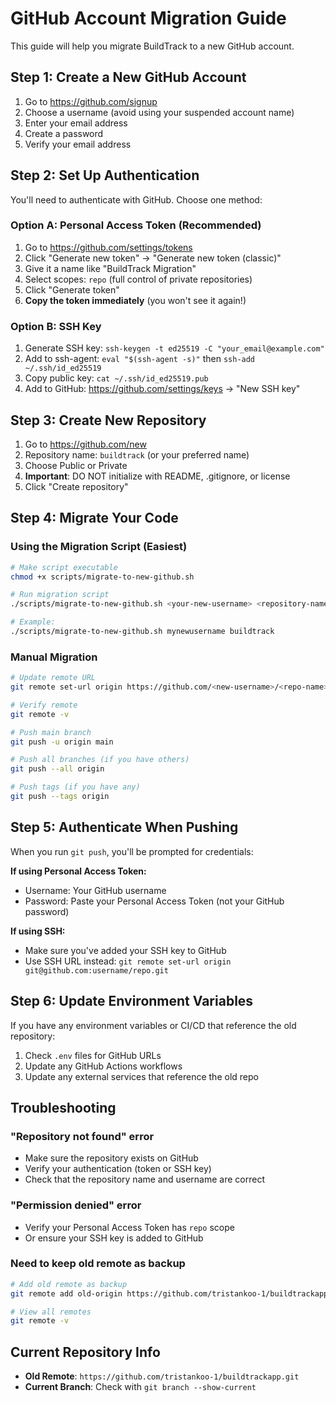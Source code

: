 # GitHub Account Migration Guide

This guide will help you migrate BuildTrack to a new GitHub account.

## Step 1: Create a New GitHub Account

1. Go to https://github.com/signup
2. Choose a username (avoid using your suspended account name)
3. Enter your email address
4. Create a password
5. Verify your email address

## Step 2: Set Up Authentication

You'll need to authenticate with GitHub. Choose one method:

### Option A: Personal Access Token (Recommended)
1. Go to https://github.com/settings/tokens
2. Click "Generate new token" → "Generate new token (classic)"
3. Give it a name like "BuildTrack Migration"
4. Select scopes: `repo` (full control of private repositories)
5. Click "Generate token"
6. **Copy the token immediately** (you won't see it again!)

### Option B: SSH Key
1. Generate SSH key: `ssh-keygen -t ed25519 -C "your_email@example.com"`
2. Add to ssh-agent: `eval "$(ssh-agent -s)"` then `ssh-add ~/.ssh/id_ed25519`
3. Copy public key: `cat ~/.ssh/id_ed25519.pub`
4. Add to GitHub: https://github.com/settings/keys → "New SSH key"

## Step 3: Create New Repository

1. Go to https://github.com/new
2. Repository name: `buildtrack` (or your preferred name)
3. Choose Public or Private
4. **Important**: DO NOT initialize with README, .gitignore, or license
5. Click "Create repository"

## Step 4: Migrate Your Code

### Using the Migration Script (Easiest)

```bash
# Make script executable
chmod +x scripts/migrate-to-new-github.sh

# Run migration script
./scripts/migrate-to-new-github.sh <your-new-username> <repository-name>

# Example:
./scripts/migrate-to-new-github.sh mynewusername buildtrack
```

### Manual Migration

```bash
# Update remote URL
git remote set-url origin https://github.com/<new-username>/<repo-name>.git

# Verify remote
git remote -v

# Push main branch
git push -u origin main

# Push all branches (if you have others)
git push --all origin

# Push tags (if you have any)
git push --tags origin
```

## Step 5: Authenticate When Pushing

When you run `git push`, you'll be prompted for credentials:

**If using Personal Access Token:**
- Username: Your GitHub username
- Password: Paste your Personal Access Token (not your GitHub password)

**If using SSH:**
- Make sure you've added your SSH key to GitHub
- Use SSH URL instead: `git remote set-url origin git@github.com:username/repo.git`

## Step 6: Update Environment Variables

If you have any environment variables or CI/CD that reference the old repository:

1. Check `.env` files for GitHub URLs
2. Update any GitHub Actions workflows
3. Update any external services that reference the old repo

## Troubleshooting

### "Repository not found" error
- Make sure the repository exists on GitHub
- Verify your authentication (token or SSH key)
- Check that the repository name and username are correct

### "Permission denied" error
- Verify your Personal Access Token has `repo` scope
- Or ensure your SSH key is added to GitHub

### Need to keep old remote as backup
```bash
# Add old remote as backup
git remote add old-origin https://github.com/tristankoo-1/buildtrackapp.git

# View all remotes
git remote -v
```

## Current Repository Info

- **Old Remote**: `https://github.com/tristankoo-1/buildtrackapp.git`
- **Current Branch**: Check with `git branch --show-current`

